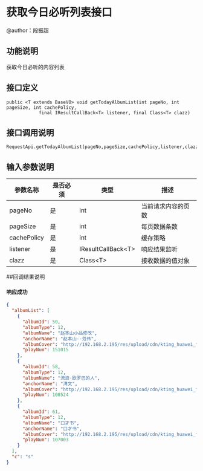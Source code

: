 # 获取今日必听列表接口
@author：段振超   
## 功能说明   
获取今日必听的内容列表
## 接口定义  
```
public <T extends BaseVO> void getTodayAlbumList(int pageNo, int pageSize, int cachePolicy,
			final IResultCallBack<T> listener, final Class<T> clazz)
```
## 接口调用说明
```
RequestApi.getTodayAlbumList(pageNo,pageSize,cachePolicy,listener,clazz)
```
## 输入参数说明
|参数名称|是否必须|类型|描述|
|--|--|--|--|
|pageNo|是|int|当前请求内容的页数|
|pageSize|是|int|每页数据条数|
|cachePolicy|是|int|缓存策略|
|listener|是|IResultCallBack&lt;T&gt;|响应结果监听|
|clazz|是|Class&lt;T&gt;|接收数据的值对象|
##回调结果说明
#### 响应成功  
```json
{
  "albumList": [
    {
      "albumId": 50,
      "albumType": 12,
      "albumName": "赵本山小品修改",
      "anchorName": "赵本山--范伟",
      "albumCover": "http://192.168.2.195/res/upload/cdn/kting_huawei_fm/cmsProgram123456/cover/album/20161208/21wia213.jpg",
      "playNum": 151015
    },
    {
      "albumId": 58,
      "albumType": 12,
      "albumName": "流浪·欧罗巴的人",
      "anchorName": "清文",
      "albumCover": "http://192.168.2.195/res/upload/cdn/kting_huawei_fm/cmsProgram123456/cover/album/20161212/228xhqwf.jpg",
      "playNum": 108524
    },
    {
      "albumId": 61,
      "albumType": 12,
      "albumName": "口才书",
      "anchorName": "口才书",
      "albumCover": "http://192.168.2.195/res/upload/cdn/kting_huawei_fm/cmsProgram123456/cover/album/20161212/228ykjgb.jpg",
      "playNum": 107003
    }
  ],
  "c": "s"
}
```
